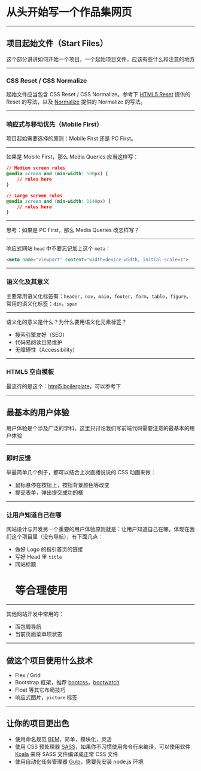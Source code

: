 # 从头开始写一个作品集网页

---

## 项目起始文件（Start Files）

这个部分讲讲如何开始一个项目，一个起始项目文件，应该有些什么和注意的地方

---

### CSS Reset / CSS Normalize

起始文件应当包含 CSS Reset / CSS Normalize。参考下 [HTML5 Reset](https://github.com/murtaugh/HTML5-Reset/) 提供的 Reset 的写法，以及 [Normalize](http://necolas.github.io/normalize.css/) 提供的 Normalize 的写法。

---

### 响应式与移动优先（Mobile First）

项目起始需要选择的原则：Mobile First 还是 PC First。

---

如果是 Mobile First，那么 Media Queries 应当这样写：

```css
// Medium screen rules
@media screen and (min-width: 500px) {
	// rules here
}

// Large screen rules
@media screen and (min-width: 1140px) {
	// rules here
}
```

---

思考：如果是 PC First，那么 Media Queries 改怎样写？

---

响应式网站 `head` 中不要忘记加上这个 `meta`：

```html
<meta name="viewport" content="width=device-width, initial-scale=1">
```

---

### 语义化及其意义

主要常用语义化标签有：`header`，`nav`，`main`，`footer`，`form`，`table`，`figure`。常用的语义化标签：`div`，`span`

---

语义化的意义是什么？为什么要用语义化元素标签？

* 搜索引擎友好（SEO）
* 代码易阅读且易维护
* 无障碍性（Accessibility）

---

### HTML5 空白模板

最流行的是这个：[html5 boilerplate](https://html5boilerplate.com/)，可以参考下

---

## 最基本的用户体验

用户体验是个涉及广泛的学科，这里只讨论我们写前端代码需要注意的最基本的用户体验

---

### 即时反馈

举最简单几个例子，都可以结合上次直播说说的 CSS 动画来做：

* 鼠标悬停在按钮上，按钮背景颜色等改变
* 提交表单，弹出提交成功的框

---

### 让用户知道自己在哪

网站设计与开发另一个重要的用户体验原则就是：让用户知道自己在哪。体现在我们这个项目里（没有导航），有下面几点：

* 做好 Logo 的指引首页的链接
* 写好 Head 里 `title`
* 网站标题 <h1> 等合理使用

---

其他网站开发中常用的：

* 面包屑导航
* 当前页面菜单项状态

---

## 做这个项目使用什么技术

* Flex / Grid
* Bootstrap 框架，推荐 [bootcss](http://www.bootcss.com/)，[bootwatch](http://bootswatch.com/)
* Float 等其它布局技巧
* 响应式图片，`picture` 标签

---

## 让你的项目更出色

* 使用命名规范 [BEM](http://getbem.com/)，简单，模块化，灵活
* 使用 CSS 预处理器 [SASS](http://sass-lang.com/)，如果你不习惯使用命令行来编译，可以使用软件 [Koala](http://koala-app.com/) 来将 SASS 文件编译成正常 CSS 文件
* 使用自动化任务管理器 [Gulp](http://gulpjs.com/)，需要先安装 node.js 环境


